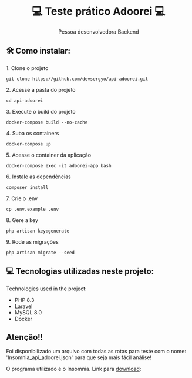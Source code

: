 <h1 align="center" id="title">💻 Teste prático Adoorei 💻 </h1>

<p id="description" align="center">Pessoa desenvolvedora Backend</p>

<h2>🛠️ Como instalar:</h2>

<p>1. Clone o projeto</p>

```
git clone https://github.com/devsergyo/api-adoorei.git
```

<p>2. Acesse a pasta do projeto</p>

```
cd api-adoorei
```

<p>3. Execute o build do projeto</p>

```
docker-compose build --no-cache
```

<p>4. Suba os containers</p>

```
docker-compose up
```

<p>5. Acesse o container da aplicação</p>

```
docker-compose exec -it adoorei-app bash
```

<p>6. Instale as dependências</p>

```
composer install
```

<p>7. Crie o .env</p>

```
cp .env.example .env
```

<p>8. Gere a key</p>

```
php artisan key:generate
```

<p>9. Rode as migrações</p>

```
php artisan migrate --seed
```

<h2>💻 Tecnologias utilizadas neste projeto: </h2>

Technologies used in the project:

*   PHP 8.3
*   Laravel
*   MySQL 8.0
*   Docker

<h2> Atenção!! </h2>
<p>
     Foi disponibilizado um arquivo com todas as rotas para teste com o nome: 'Insomnia_api_adoorei.json' para que seja mais fácil análise!
</p>
<p>
    O programa utilizado é o Insomnia. Link para <a href=https://insomnia.rest/download>download</a>: 
</p>



